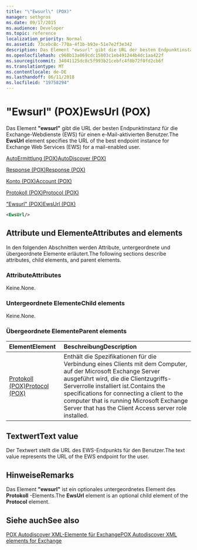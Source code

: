 ```yaml
---
title: "\"Ewsurl\" (POX)"
manager: sethgros
ms.date: 09/17/2015
ms.audience: Developer
ms.topic: reference
localization_priority: Normal
ms.assetid: 73cebc8c-770a-4f1b-b93e-51e7e2f3e342
description: Das Element "ewsurl" gibt die URL der besten Endpunktinstanz für die Exchange-Webdienste (EWS) für einen e-Mail-aktivierten Benutzer.
ms.openlocfilehash: c968b13a069cdc15803c1eb491244b4dc1aa422f
ms.sourcegitcommit: 34041125dc8c5f993b21cebfc4f8b72f0fd2cb6f
ms.translationtype: MT
ms.contentlocale: de-DE
ms.lasthandoff: 06/11/2018
ms.locfileid: "19758294"
---
```

# <a name="ewsurl-pox"></a><span data-ttu-id="c1416-103">"Ewsurl" (POX)</span><span class="sxs-lookup"><span data-stu-id="c1416-103">EwsUrl (POX)</span></span>

<span data-ttu-id="c1416-104">Das Element **"ewsurl"** gibt die URL der besten Endpunktinstanz für die Exchange-Webdienste (EWS) für einen e-Mail-aktivierten Benutzer.</span><span class="sxs-lookup"><span data-stu-id="c1416-104">The **EwsUrl** element specifies the URL of the best endpoint instance for Exchange Web Services (EWS) for a mail-enabled user.</span></span> 
  
[<span data-ttu-id="c1416-105">AutoErmittlung (POX)</span><span class="sxs-lookup"><span data-stu-id="c1416-105">AutoDiscover (POX)</span></span>](autodiscover-pox.md)
  
[<span data-ttu-id="c1416-106">Response (POX)</span><span class="sxs-lookup"><span data-stu-id="c1416-106">Response (POX)</span></span>](response-pox.md)
  
[<span data-ttu-id="c1416-107">Konto (POX)</span><span class="sxs-lookup"><span data-stu-id="c1416-107">Account (POX)</span></span>](account-pox.md)
  
[<span data-ttu-id="c1416-108">Protokoll (POX)</span><span class="sxs-lookup"><span data-stu-id="c1416-108">Protocol (POX)</span></span>](protocol-pox.md)
  
[<span data-ttu-id="c1416-109">"Ewsurl" (POX)</span><span class="sxs-lookup"><span data-stu-id="c1416-109">EwsUrl (POX)</span></span>](ewsurl-pox.md)
  
```XML
<EwsUrl/>
```

## <a name="attributes-and-elements"></a><span data-ttu-id="c1416-110">Attribute und Elemente</span><span class="sxs-lookup"><span data-stu-id="c1416-110">Attributes and elements</span></span>

<span data-ttu-id="c1416-111">In den folgenden Abschnitten werden Attribute, untergeordnete und übergeordnete Elemente erläutert.</span><span class="sxs-lookup"><span data-stu-id="c1416-111">The following sections describe attributes, child elements, and parent elements.</span></span>
  
### <a name="attributes"></a><span data-ttu-id="c1416-112">Attribute</span><span class="sxs-lookup"><span data-stu-id="c1416-112">Attributes</span></span>

<span data-ttu-id="c1416-113">Keine.</span><span class="sxs-lookup"><span data-stu-id="c1416-113">None.</span></span>
  
### <a name="child-elements"></a><span data-ttu-id="c1416-114">Untergeordnete Elemente</span><span class="sxs-lookup"><span data-stu-id="c1416-114">Child elements</span></span>

<span data-ttu-id="c1416-115">Keine.</span><span class="sxs-lookup"><span data-stu-id="c1416-115">None.</span></span>
  
### <a name="parent-elements"></a><span data-ttu-id="c1416-116">Übergeordnete Elemente</span><span class="sxs-lookup"><span data-stu-id="c1416-116">Parent elements</span></span>

|<span data-ttu-id="c1416-117">**Element**</span><span class="sxs-lookup"><span data-stu-id="c1416-117">**Element**</span></span>|<span data-ttu-id="c1416-118">**Beschreibung**</span><span class="sxs-lookup"><span data-stu-id="c1416-118">**Description**</span></span>|
|:-----|:-----|
|[<span data-ttu-id="c1416-119">Protokoll (POX)</span><span class="sxs-lookup"><span data-stu-id="c1416-119">Protocol (POX)</span></span>](protocol-pox.md) <br/> |<span data-ttu-id="c1416-120">Enthält die Spezifikationen für die Verbindung eines Clients mit dem Computer, auf der Microsoft Exchange Server ausgeführt wird, die die Clientzugriffs-Serverrolle installiert ist.</span><span class="sxs-lookup"><span data-stu-id="c1416-120">Contains the specifications for connecting a client to the computer that is running Microsoft Exchange Server that has the Client Access server role installed.</span></span>  <br/> |
   
## <a name="text-value"></a><span data-ttu-id="c1416-121">Textwert</span><span class="sxs-lookup"><span data-stu-id="c1416-121">Text value</span></span>

<span data-ttu-id="c1416-122">Der Textwert stellt die URL des EWS-Endpunkts für den Benutzer.</span><span class="sxs-lookup"><span data-stu-id="c1416-122">The text value represents the URL of the EWS endpoint for the user.</span></span>
  
## <a name="remarks"></a><span data-ttu-id="c1416-123">Hinweise</span><span class="sxs-lookup"><span data-stu-id="c1416-123">Remarks</span></span>

<span data-ttu-id="c1416-124">Das Element **"ewsurl"** ist ein optionales untergeordnetes Element des **Protokoll** -Elements.</span><span class="sxs-lookup"><span data-stu-id="c1416-124">The **EwsUrl** element is an optional child element of the **Protocol** element.</span></span> 
  
## <a name="see-also"></a><span data-ttu-id="c1416-125">Siehe auch</span><span class="sxs-lookup"><span data-stu-id="c1416-125">See also</span></span>



[<span data-ttu-id="c1416-126">POX Autodiscover XML-Elemente für Exchange</span><span class="sxs-lookup"><span data-stu-id="c1416-126">POX Autodiscover XML elements for Exchange</span></span>](pox-autodiscover-xml-elements-for-exchange.md)

